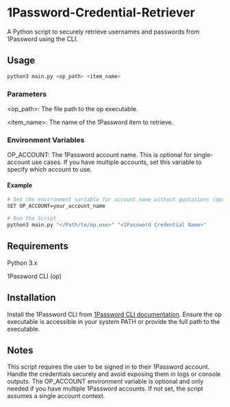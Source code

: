 # 1Password-Credential-Retriever

A Python script to securely retrieve usernames and passwords from 1Password using the CLI.

## Usage

```sh
python3 main.py <op_path> <item_name>
```
### Parameters
<op_path>: The file path to the op executable.

<item_name>: The name of the 1Password item to retrieve.

### Environment Variables

OP_ACCOUNT: The 1Password account name. This is optional for single-account use cases. If you have multiple accounts, set this variable to specify which account to use.

#### Example
```sh
# Set the environment variable for account name without quotations (optional)
SET OP_ACCOUNT=your_account_name

# Run the Script
python3 main.py "</Path/to/op.exe>" "<1Password Credential Name>"
```
## Requirements
Python 3.x

1Password CLI (op)

## Installation
Install the 1Password CLI from [1Password CLI documentation](https://developer.1password.com/docs/cli/get-started/).
Ensure the op executable is accessible in your system PATH or provide the full path to the executable.

## Notes
This script requires the user to be signed in to their 1Password account.
Handle the credentials securely and avoid exposing them in logs or console outputs.
The OP_ACCOUNT environment variable is optional and only needed if you have multiple 1Password accounts. If not set, the script assumes a single account context.


